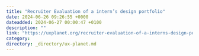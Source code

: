 ```yaml
---
title: "Recruiter Evaluation of a intern’s design portfolio"
date: 2024-06-26 09:26:55 +0000
dateadded: 2024-06-27 00:00:47 +0100
description: ""
link: "https://uxplanet.org/recruiter-evaluation-of-a-interns-design-portfolio-aa41145647e2?source=rss----819cc2aaeee0---4"
category:
directory: _directory/ux-planet.md
---
```

